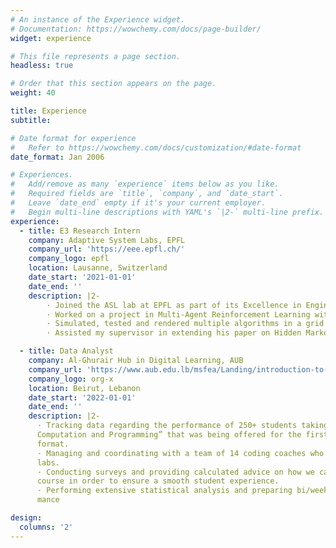 ```yaml
---
# An instance of the Experience widget.
# Documentation: https://wowchemy.com/docs/page-builder/
widget: experience

# This file represents a page section.
headless: true

# Order that this section appears on the page.
weight: 40

title: Experience
subtitle:

# Date format for experience
#   Refer to https://wowchemy.com/docs/customization/#date-format
date_format: Jan 2006

# Experiences.
#   Add/remove as many `experience` items below as you like.
#   Required fields are `title`, `company`, and `date_start`.
#   Leave `date_end` empty if it's your current employer.
#   Begin multi-line descriptions with YAML's `|2-` multi-line prefix.
experience:
  - title: E3 Research Intern
    company: Adaptive System Labs, EPFL
    company_url: 'https://eee.epfl.ch/'
    company_logo: epfl
    location: Lausanne, Switzerland
    date_start: '2021-01-01'
    date_end: ''
    description: |2-
        · Joined the ASL lab at EPFL as part of its Excellence in Engineering Fellowship Program.
        · Worked on a project in Multi-Agent Reinforcement Learning within POMDPs.
        · Simulated, tested and rendered multiple algorithms in a grid world scenario using Python where agents aim to track an HMM moving target using the A-T-C method.
        · Assisted my supervisor in extending his paper on Hidden Markov Modeling over Graphs

  - title: Data Analyst
    company: Al-Ghurair Hub in Digital Learning, AUB
    company_url: 'https://www.aub.edu.lb/msfea/Landing/introduction-to-Python.html'
    company_logo: org-x
    location: Beirut, Lebanon
    date_start: '2022-01-01'
    date_end: ''
    description: |2-
      · Tracking data regarding the performance of 250+ students taking EECE 230X “Introduction to
      Computation and Programming” that was being offered for the first time in a mixed-learning
      format.
      · Managing and coordinating with a team of 14 coding coaches who were conducting office hours and
      labs.
      · Conducting surveys and providing calculated advice on how we can improve the delivery of the
      course in order to ensure a smooth student experience.
      · Performing extensive statistical analysis and preparing bi/weekly reports regarding course perfor-
      mance

design:
  columns: '2'
---
```

